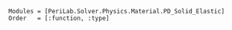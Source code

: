 ```@autodocs
Modules = [PeriLab.Solver.Physics.Material.PD_Solid_Elastic]
Order   = [:function, :type]
```